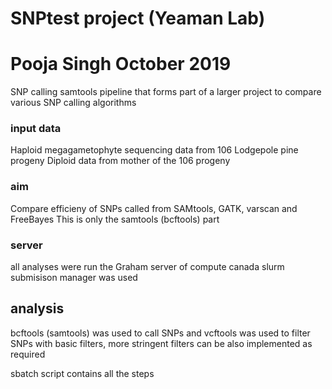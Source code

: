 # SNPtest project (Yeaman Lab)
# Pooja Singh October 2019
SNP calling samtools pipeline that forms part of a larger project to compare various SNP calling algorithms

### input data ####
Haploid megagametophyte sequencing data from 106 Lodgepole pine progeny
Diploid data from mother of the 106 progeny


### aim ###
Compare efficieny of SNPs called from SAMtools, GATK, varscan and FreeBayes
This is only the samtools (bcftools) part


### server ###
all analyses were run the Graham server of compute canada
slurm submisison manager was used


## analysis ###
bcftools (samtools) was used to call SNPs and vcftools was used to filter SNPs with basic filters, more stringent filters
can be also implemented as required

sbatch script contains all the steps



